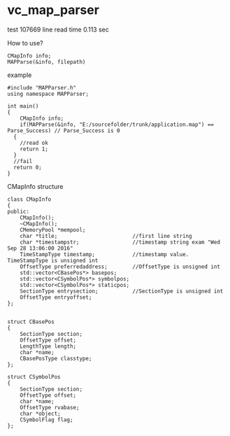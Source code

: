 # vc_map_parser

test 107669 line read time 0.113 sec

How to use?

	CMapInfo info;
	MAPParse(&info, filepath)

example

	#include "MAPParser.h"
	using namespace MAPParser;

	int main()
	{
		CMapInfo info;
		if(MAPParse(&info, "E:/sourcefolder/trunk/application.map") == Parse_Success) // Parse_Success is 0
	  {
	    //read ok
	    return 1;
	  }
	  //fail
	  return 0;
	}


CMapInfo structure

 	class CMapInfo
	{
	public:
		CMapInfo();
		~CMapInfo();
		CMemoryPool *mempool;
		char *title;                        //first line string
		char *timestampstr;                 //timestamp string exam "Wed Sep 28 13:06:00 2016"
		TimeStampType timestamp;            //timestamp value.  TimeStampType is unsigned int
		OffsetType preferredaddress;        //OffsetType is unsigned int
		std::vector<CBasePos*> basepos;
		std::vector<CSymbolPos*> symbolpos;
		std::vector<CSymbolPos*> staticpos;
		SectionType entrysection;           //SectionType is unsigned int
		OffsetType entryoffset;
	};


  	struct CBasePos
	{
		SectionType section;
		OffsetType offset;
		LengthType length;
		char *name;
		CBasePosType classtype;
	};

	struct CSymbolPos
	{
		SectionType section;
		OffsetType offset;
		char *name;
		OffsetType rvabase;
		char *object;
		CSymbolFlag flag;
	};


